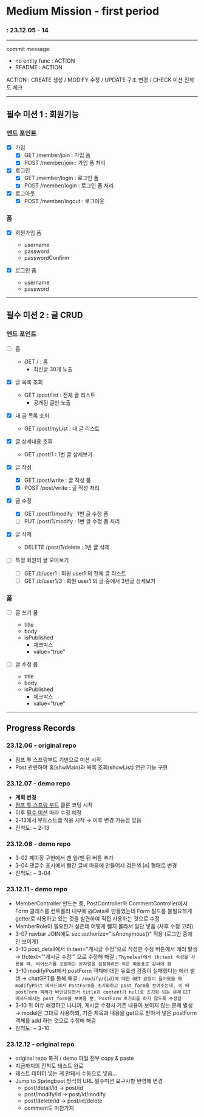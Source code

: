 # Medium Mission - first period
### : 23.12.05 - 14

-----

commit message:
- no entity func : ACTION
- README : ACTION

ACTION : CREATE 생성 / MODIFY 수정 / UPDATE 구조 변경 / CHECK 미션 진척도 체크

-----

## 필수 미션 1 : 회원기능
### 엔드 포인트

- [x] 가입
  - [x] GET /member/join : 가입 폼
  - [x] POST /member/join : 가입 폼 처리

- [x] 로그인
  - [x] GET /member/login : 로그인 폼
  - [x] POST /member/login : 로그인 폼 처리

- [x] 로그아웃
  - [x] POST /member/logout : 로그아웃

### 폼

- [x] 회원가입 폼
  - username
  - password
  - passwordConfirm

- [x] 로그인 폼
  - username
  - password

-----

## 필수 미션 2 : 글 CRUD
### 엔드 포인트

- [ ] 홈
  - GET / : 홈
    - 최신글 30개 노출

- [x] 글 목록 조회
  - GET /post/list : 전체 글 리스트
    - 공개된 글만 노출

- [x] 내 글 목록 조회
  - GET /post/myList : 내 글 리스트

- [x] 글 상세내용 조회
    - GET /post/1 : 1번 글 상세보기

- [x] 글 작성
  - [x] GET /post/write : 글 작성 폼
  - [x] POST /post/write : 글 작성 처리

- [x] 글 수정
  - [x] GET /post/1/modify : 1번 글 수정 폼
  - [ ] PUT /post/1/modify : 1번 글 수정 폼 처리

- [x] 글 삭제
  - DELETE /post/1/delete : 1번 글 삭제

- [ ] 특정 회원의 글 모아보기
  - [ ] GET /b/user1 : 회원 user1 의 전체 글 리스트
  - [ ] GET /b/user1/3 : 회원 user1 의 글 중에서 3번글 상세보기

### 폼
- [ ] 글 쓰기 폼
    - title
    - body
    - isPublished
      - 체크박스
      - value="true"

- [ ] 글 수정 폼
  - title
  - body
  - isPublished
    - 체크박스
    - value="true"

---

## Progress Records

### 23.12.06 - original repo
- 점프 투 스프링부트 기반으로 미션 시작.
- Post 관련하여 홈(shwMain)과 목록 조회(showList) 연관 기능 구현

### 23.12.07 - demo repo
- **계획 변경**
- [점프 투 스프링 부트](https://wikidocs.net/160543) 클론 코딩 시작
- 이후 [필수 미션](https://www.scode.gg/p/13201) 따라 수정 예정
- 2-13에서 부트스트랩 적용 시작 → 이후 변경 가능성 있음
- 진척도: ~ 2-13

### 23.12.08 - demo repo
- 3-02 페이징 구현에서 맨 앞/맨 뒤 버튼 추가
- 3-04 댓글수 표시에서 빨간 글씨 마음에 안들어서 검은색 [n] 형태로 변경
- 진척도: ~ 3-04

### 23.12.11 - demo repo
- MemberController 만드는 중, PostController와 CommentController에서 Form 클래스를 컨트롤러 내부에 @Data로 만들었는데 Form 필드를 불필요하게 getter로 사용하고 있는 것을 발견하여 직접 사용하는 것으로 수정
- MemberRole이 필요한가 싶은데 어떻게 뺄지 몰라서 일단 넣음 (차후 수정 고려)
- 3-07 navbar JOIN에도 sec:authorize="isAnonymous()" 적용 (로그인 중에 안 보이게)
- 3-10 post_detail에서 th:text="게시글 수정"으로 작성한 수정 버튼에서 에러 발생 → th:text="'게시글 수정'" 으로 수정해 해결 :
  `Thymeleaf에서 th:text 속성을 사용할 때, 띄어쓰기를 포함하는 문자열을 설정하려면 작은 따옴표로 감싸야 함`
- 3-10 modifyPost에서 postForm 객체에 대한 유효성 검증이 실패했다는 에러 발생 → chatGPT를 통해 해결 :
  `/modify/{id}에 대한 GET 요청이 들어왔을 때 modifyPost 메서드에서 PostForm을 초기화하고 post_form을 보여주는데, 이 때 postForm 객체가 바인딩되면서 title과 content가 null로 초기화 되는 문제`
  `GET 메서드에서는 post_form을 보여줄 뿐, PostForm 초기화를 하지 않도록 수정함`
- 3-10 위 이슈 해결하고 나니까, 게시글 수정시 기존 내용이 보이지 않는 문제 발생 → model은 그대로 사용하되, 기존 제목과 내용을 get으로 받아서 넣은 postForm 객체를 add 하는 것으로 수정해 해결
- 진척도: ~ 3-10

### 23.12.12 - original repo
- original repo 복귀 / demo 파일 전부 copy & paste
- 지금까지의 진척도 테스트 완료
- 테스트 데이터 넣는 게 안돼서 수동으로 넣음...
- Jump to Springboot 방식의 URL 필수미션 요구사항 반영해 변경
  - post/detail/id → post/id
  - post/modify/id → post/id/modify
  - post/delete/id → post/id/delete
  - comment도 마찬가지